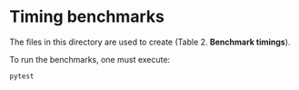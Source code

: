 # Timing benchmarks
The files in this directory are used to create (Table 2. **Benchmark timings**).

To run the benchmarks, one must execute:
```
pytest
```
